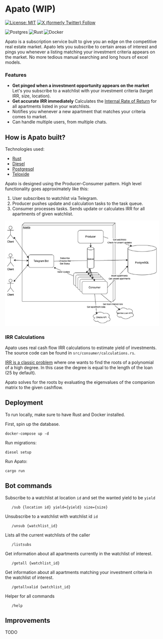 # Apato (WIP)

[![License: MIT](https://img.shields.io/badge/License-MIT-yellow.svg)](https://opensource.org/licenses/MIT)
[![X (formerly Twitter) Follow](https://img.shields.io/twitter/follow/JernLinus)](https://x.com/JernLinus)

![Postgres](https://img.shields.io/badge/postgres-%23316192.svg?style=for-the-badge&logo=postgresql&logoColor=white)
![Rust](https://img.shields.io/badge/rust-%23000000.svg?style=for-the-badge&logo=rust&logoColor=white)
![Docker](https://img.shields.io/badge/docker-%230db7ed.svg?style=for-the-badge&logo=docker&logoColor=white)

Apato is a subscription service built to give you an edge on the competitive real estate market. Apato lets you subscribe to certain areas of interest and pings you whenever a listing matching your investment criteria appears on the market. No more tedious manual searching and long hours of excel models.

### Features

- **Get pinged when a investment opportunity appears on the market** Let's you subscribe to a watchlist with your investment criteria (target IRR, size, location).
- **Get accurate IRR immediately** Calculates the [Internal Rate of Return](https://en.wikipedia.org/wiki/Internal_rate_of_return) for all apartments listed in your watchlists.
- Notifies you whenever a new apartment that matches your criteria comes to market.
- Can handle multiple users, from multiple chats.

## How is Apato built?

Technologies used:

- [Rust](https://www.rust-lang.org/)
- [Diesel](https://diesel.rs/)
- [Postgresql](https://www.postgresql.org/)
- [Teloxide](https://github.com/teloxide/teloxide)

Apato is designed using the Producer-Consumer pattern. High level functionality goes approximately like this:

1. User subscribes to watchlist via Telegram.
2. Producer pushes update and calculation tasks to the task queue.
3. Consumer processes tasks. Sends update or calculates IRR for all apartments of given watchlist.

<img src="./apato_architecture.jpg">

### IRR Calculations

Apato uses real cash flow IRR calculations to estimate yield of investments.
The source code can be found in `src/consumer/calculations.rs`.

[IRR is a classic problem](https://www.investopedia.com/terms/i/irr.asp#:~:text=The%20Formula%20for,is%20as%20follows%3A) where one wants to find the roots of a polynomial of a high degree. In this case the degree is equal to the length of the loan (25 by default).

Apato solves for the roots by evaluating the eigenvalues of the companion matrix to the given cashflow.

## Deployment

To run locally, make sure to have Rust and Docker installed.

First, spin up the database.

```
docker-compose up -d
```

Run migrations:

```
diesel setup
```

Run Apato:

```
cargo run
```

## Bot commands

Subscribe to a watchlist at location `id` and set the wanted yield to be `yield`

```
   /sub {location id} yield={yield} size={size}
```

Unsubscribe to a watchlist with watchlist id `id`

```
   /unsub {watchlist_id}
```

Lists all the current watchlists of the caller

```
   /listsubs
```

Get information about all apartments currently in the watchlist of interest.

```
   /getall {watchlist_id}
```

Get information about all apartments matching your investment criteria in the watchlist of interest.

```
   /getallvalid {watchlist_id}
```

Helper for all commands

```
   /help
```

## Improvements

TODO
